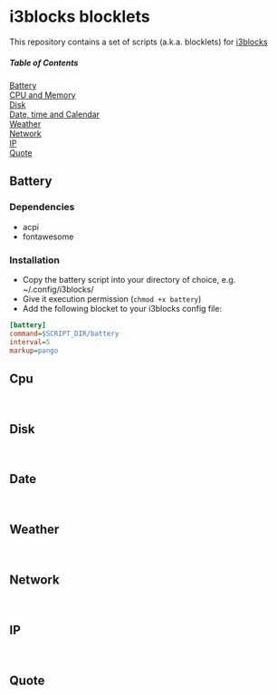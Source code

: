 # i3blocks blocklets
This repository contains a set of scripts (a.k.a. blocklets) for [i3blocks](https://github.com/vivien/i3blocks)
##### Table of Contents  
[Battery](#battery)
<br />
[CPU and Memory](#cpu)
<br />
[Disk](#disk)
<br />
[Date, time and Calendar](#date)
<br />
[Weather](#weather)
<br />
[Network](#network)
<br />
[IP](#ip)
<br />
[Quote](#quote)
<br />


## Battery  

### Dependencies
* acpi
* fontawesome

### Installation  
* Copy the battery script into your directory of choice, e.g. ~/.config/i3blocks/
* Give it execution permission (`chmod +x battery`)
* Add the following blocket to your i3blocks config file:  
```ini
[battery]  
command=$SCRIPT_DIR/battery  
interval=5  
markup=pango  
```

## Cpu
<br />


## Disk
<br />


## Date
<br />

## Weather
<br />

## Network
<br />

## IP
<br />

## Quote
<br />
